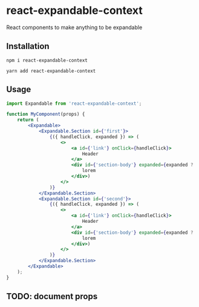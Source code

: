 # react-expandable-context

React components to make anything to be expandable

## Installation

`npm i react-expandable-context`

`yarn add react-expandable-context`

## Usage

```jsx
import Expandable from 'react-expandable-context';

function MyComponent(props) {
    return (
        <Expandable>
            <Expandable.Section id={'first'}>
                {({ handleClick, expanded }) => (
                    <>
                        <a id={'link'} onClick={handleClick}>
                            Header
                        </a>
                        <div id={'section-body'} expanded={expanded ? 'true' : 'false'}>
                            lorem
                        </div>)
                    </>
                )}
            </Expandable.Section>
            <Expandable.Section id={'second'}>
                {({ handleClick, expanded }) => (
                    <>
                        <a id={'link'} onClick={handleClick}>
                            Header
                        </a>
                        <div id={'section-body'} expanded={expanded ? 'true' : 'false'}>
                            lorem
                        </div>)
                    </>
                )}
            </Expandable.Section>
        </Expandable>
    );
}
```

## TODO: document props
